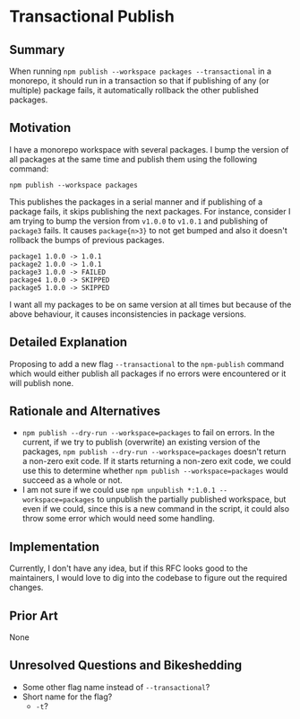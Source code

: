 # Transactional Publish

## Summary

When running `npm publish --workspace packages --transactional` in a monorepo, it should run in a transaction so that if publishing of any (or multiple) package fails, it automatically rollback the other published packages.

## Motivation

I have a monorepo workspace with several packages. I bump the version of all packages at the same time and publish them using the following command:

```
npm publish --workspace packages
```

This publishes the packages in a serial manner and if publishing of a package fails, it skips publishing the next packages. For instance, consider I am trying to bump the version from `v1.0.0` to `v1.0.1` and publishing of `package3` fails. It causes `package{n>3}` to not get bumped and also it doesn't rollback the bumps of previous packages.

```
package1 1.0.0 -> 1.0.1
package2 1.0.0 -> 1.0.1
package3 1.0.0 -> FAILED
package4 1.0.0 -> SKIPPED
package5 1.0.0 -> SKIPPED
```

I want all my packages to be on same version at all times but because of the above behaviour, it causes inconsistencies in package versions.

## Detailed Explanation

Proposing to add a new flag `--transactional` to the `npm-publish` command which would either publish all packages if no errors were encountered or it will publish none.

## Rationale and Alternatives

- `npm publish --dry-run --workspace=packages` to fail on errors. In the current, if we try to publish (overwrite) an existing version of the packages, `npm publish --dry-run --workspace=packages` doesn't return a non-zero exit code. If it starts returning a non-zero exit code, we could use this to determine whether `npm publish --workspace=packages` would succeed as a whole or not.
- I am not sure if we could use `npm unpublish *:1.0.1 --workspace=packages` to unpublish the partially published workspace, but even if we could, since this is a new command in the script, it could also throw some error which would need some handling.

## Implementation

Currently, I don't have any idea, but if this RFC looks good to the maintainers, I would love to dig into the codebase to figure out the required changes.

## Prior Art

None

## Unresolved Questions and Bikeshedding

- Some other flag name instead of `--transactional`?
- Short name for the flag?
  - `-t`?
